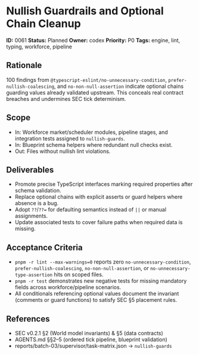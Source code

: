 # Nullish Guardrails and Optional Chain Cleanup

**ID:** 0061
**Status:** Planned
**Owner:** codex
**Priority:** P0
**Tags:** engine, lint, typing, workforce, pipeline

## Rationale
100 findings from `@typescript-eslint/no-unnecessary-condition`, `prefer-nullish-coalescing`, and `no-non-null-assertion` indicate optional chains guarding values already validated upstream. This conceals real contract breaches and undermines SEC tick determinism.

## Scope
- In: Workforce market/scheduler modules, pipeline stages, and integration tests assigned to `nullish-guards`.
- In: Blueprint schema helpers where redundant null checks exist.
- Out: Files without nullish lint violations.

## Deliverables
- Promote precise TypeScript interfaces marking required properties after schema validation.
- Replace optional chains with explicit asserts or guard helpers where absence is a bug.
- Adopt `??`/`??=` for defaulting semantics instead of `||` or manual assignments.
- Update associated tests to cover failure paths when required data is missing.

## Acceptance Criteria
- `pnpm -r lint --max-warnings=0` reports zero `no-unnecessary-condition`, `prefer-nullish-coalescing`, `no-non-null-assertion`, or `no-unnecessary-type-assertion` hits on scoped files.
- `pnpm -r test` demonstrates new negative tests for missing mandatory fields across workforce/pipeline scenarios.
- All conditionals referencing optional values document the invariant (comments or guard functions) to satisfy SEC §5 placement rules.

## References
- SEC v0.2.1 §2 (World model invariants) & §5 (data contracts)
- AGENTS.md §§2–5 (ordered tick pipeline, blueprint validation)
- reports/batch-03/supervisor/task-matrix.json → `nullish-guards`
